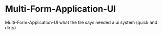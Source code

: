 # Multi-Form-Application-UI
Multi-Form-Application-UI what the tile says needed a ui system (quick and dirty)
